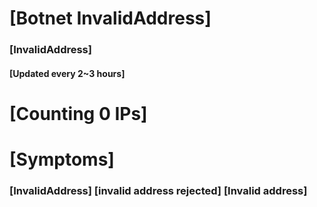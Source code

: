 # [Botnet InvalidAddress]
### [InvalidAddress]
#### [Updated every 2~3 hours]

# [Counting 0 IPs]

# [Symptoms] 

###   [InvalidAddress] [invalid address rejected] [Invalid address]
